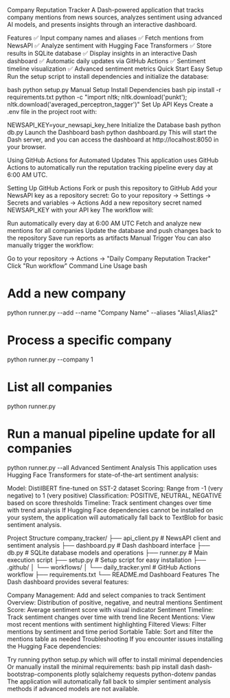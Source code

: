 Company Reputation Tracker
A Dash-powered application that tracks company mentions from news sources, analyzes sentiment using advanced AI models, and presents insights through an interactive dashboard.

Features
✅ Input company names and aliases
✅ Fetch mentions from NewsAPI
✅ Analyze sentiment with Hugging Face Transformers
✅ Store results in SQLite database
✅ Display insights in an interactive Dash dashboard
✅ Automatic daily updates via GitHub Actions
✅ Sentiment timeline visualization
✅ Advanced sentiment metrics
Quick Start
Easy Setup
Run the setup script to install dependencies and initialize the database:

bash
python setup.py
Manual Setup
Install Dependencies
bash
pip install -r requirements.txt
python -c "import nltk; nltk.download('punkt'); nltk.download('averaged_perceptron_tagger')"
Set Up API Keys
Create a .env file in the project root with:

NEWSAPI_KEY=your_newsapi_key_here
Initialize the Database
bash
python db.py
Launch the Dashboard
bash
python dashboard.py
This will start the Dash server, and you can access the dashboard at http://localhost:8050 in your browser.

Using GitHub Actions for Automated Updates
This application uses GitHub Actions to automatically run the reputation tracking pipeline every day at 6:00 AM UTC.

Setting Up GitHub Actions
Fork or push this repository to GitHub
Add your NewsAPI key as a repository secret:
Go to your repository → Settings → Secrets and variables → Actions
Add a new repository secret named NEWSAPI_KEY with your API key
The workflow will:

Run automatically every day at 6:00 AM UTC
Fetch and analyze new mentions for all companies
Update the database and push changes back to the repository
Save run reports as artifacts
Manual Trigger
You can also manually trigger the workflow:

Go to your repository → Actions → "Daily Company Reputation Tracker"
Click "Run workflow"
Command Line Usage
bash
# Add a new company
python runner.py --add --name "Company Name" --aliases "Alias1,Alias2"

# Process a specific company
python runner.py --company 1

# List all companies
python runner.py

# Run a manual pipeline update for all companies
python runner.py --all
Advanced Sentiment Analysis
This application uses Hugging Face Transformers for state-of-the-art sentiment analysis:

Model: DistilBERT fine-tuned on SST-2 dataset
Scoring: Range from -1 (very negative) to 1 (very positive)
Classification: POSITIVE, NEUTRAL, NEGATIVE based on score thresholds
Timeline: Track sentiment changes over time with trend analysis
If Hugging Face dependencies cannot be installed on your system, the application will automatically fall back to TextBlob for basic sentiment analysis.

Project Structure
company_tracker/
├── api_client.py         # NewsAPI client and sentiment analysis
├── dashboard.py          # Dash dashboard interface
├── db.py                 # SQLite database models and operations
├── runner.py             # Main execution script
├── setup.py              # Setup script for easy installation
├── .github/
│   └── workflows/
│       └── daily_tracker.yml  # GitHub Actions workflow
├── requirements.txt
└── README.md
Dashboard Features
The Dash dashboard provides several features:

Company Management: Add and select companies to track
Sentiment Overview: Distribution of positive, negative, and neutral mentions
Sentiment Score: Average sentiment score with visual indicator
Sentiment Timeline: Track sentiment changes over time with trend line
Recent Mentions: View most recent mentions with sentiment highlighting
Filtered Views: Filter mentions by sentiment and time period
Sortable Table: Sort and filter the mentions table as needed
Troubleshooting
If you encounter issues installing the Hugging Face dependencies:

Try running python setup.py which will offer to install minimal dependencies
Or manually install the minimal requirements:
bash
pip install dash dash-bootstrap-components plotly sqlalchemy requests python-dotenv pandas
The application will automatically fall back to simpler sentiment analysis methods if advanced models are not available.

